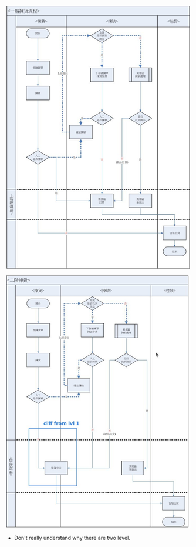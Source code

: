 ![Alt lvl 1 pick flow](pic/01.jpg)

![Alt lvl 2 pick flow](pic/02.jpg)

- Don't really understand why there are two level.
